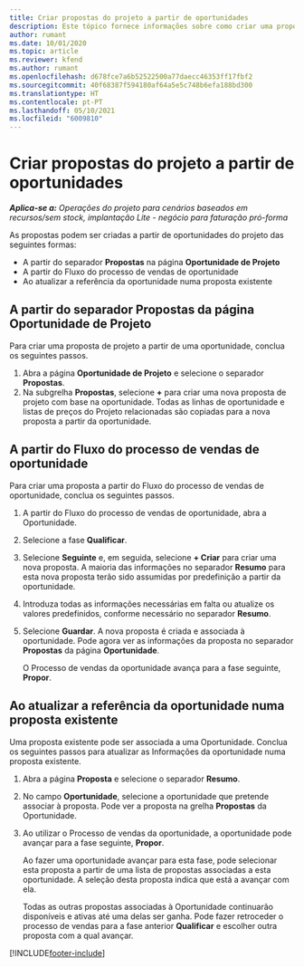 ```yaml
---
title: Criar propostas do projeto a partir de oportunidades
description: Este tópico fornece informações sobre como criar uma proposta de projeto a partir de uma oportunidade.
author: rumant
ms.date: 10/01/2020
ms.topic: article
ms.reviewer: kfend
ms.author: rumant
ms.openlocfilehash: d678fce7a6b52522500a77daecc46353ff17fbf2
ms.sourcegitcommit: 40f68387f594180af64a5e5c748b6efa188bd300
ms.translationtype: HT
ms.contentlocale: pt-PT
ms.lasthandoff: 05/10/2021
ms.locfileid: "6009810"
---
```

# <a name="create-project-quotes-from-opportunities"></a>Criar propostas do projeto a partir de oportunidades

_**Aplica-se a:** Operações do projeto para cenários baseados em recursos/sem stock, implantação Lite - negócio para faturação pró-forma_

As propostas podem ser criadas a partir de oportunidades do projeto das seguintes formas:

- A partir do separador **Propostas** na página **Oportunidade de Projeto**
- A partir do Fluxo do processo de vendas de oportunidade
- Ao atualizar a referência da oportunidade numa proposta existente

## <a name="from-the-quotes-tab-of-the-project-opportunity-page"></a>A partir do separador Propostas da página Oportunidade de Projeto

Para criar uma proposta de projeto a partir de uma oportunidade, conclua os seguintes passos.

1. Abra a página **Oportunidade de Projeto** e selecione o separador **Propostas**. 
2. Na subgrelha **Propostas**, selecione **+** para criar uma nova proposta de projeto com base na oportunidade. Todas as linhas de oportunidade e listas de preços do Projeto relacionadas são copiadas para a nova proposta a partir da oportunidade.

## <a name="from-the-opportunity-sales-process-flow"></a>A partir do Fluxo do processo de vendas de oportunidade

Para criar uma proposta a partir do Fluxo do processo de vendas de oportunidade, conclua os seguintes passos.

1. A partir do Fluxo do processo de vendas de oportunidade, abra a Oportunidade.
2. Selecione a fase **Qualificar**. 
3. Selecione **Seguinte** e, em seguida, selecione **+ Criar** para criar uma nova proposta. A maioria das informações no separador **Resumo** para esta nova proposta terão sido assumidas por predefinição a partir da oportunidade. 
4. Introduza todas as informações necessárias em falta ou atualize os valores predefinidos, conforme necessário no separador **Resumo**.
5. Selecione **Guardar**. A nova proposta é criada e associada à oportunidade. Pode agora ver as informações da proposta no separador **Propostas** da página **Oportunidade**. 

   O Processo de vendas da oportunidade avança para a fase seguinte, **Propor**.


## <a name="by-updating-the-opportunity-reference-on-an-existing-quote"></a>Ao atualizar a referência da oportunidade numa proposta existente

Uma proposta existente pode ser associada a uma Oportunidade. Conclua os seguintes passos para atualizar as Informações da oportunidade numa proposta existente.

1. Abra a página **Proposta** e selecione o separador **Resumo**.
2. No campo **Oportunidade**, selecione a oportunidade que pretende associar à proposta. Pode ver a proposta na grelha **Propostas** da Oportunidade. 
3. Ao utilizar o Processo de vendas da oportunidade, a oportunidade pode avançar para a fase seguinte, **Propor**. 

   Ao fazer uma oportunidade avançar para esta fase, pode selecionar esta proposta a partir de uma lista de propostas associadas a esta oportunidade. A seleção desta proposta indica que está a avançar com ela.

   Todas as outras propostas associadas à Oportunidade continuarão disponíveis e ativas até uma delas ser ganha. Pode fazer retroceder o processo de vendas para a fase anterior **Qualificar** e escolher outra proposta com a qual avançar.


[!INCLUDE[footer-include](../includes/footer-banner.md)]